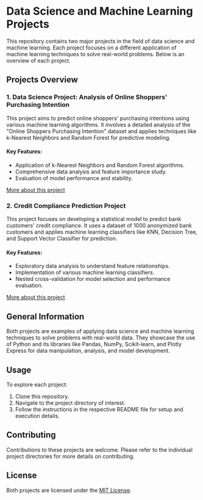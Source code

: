 # Data Science and Machine Learning Projects

This repository contains two major projects in the field of data science and machine learning. Each project focuses on a different application of machine learning techniques to solve real-world problems. Below is an overview of each project.

## Projects Overview

### 1. Data Science Project: Analysis of Online Shoppers' Purchasing Intention

This project aims to predict online shoppers' purchasing intentions using various machine learning algorithms. It involves a detailed analysis of the "Online Shoppers Purchasing Intention" dataset and applies techniques like k-Nearest Neighbors and Random Forest for predictive modeling.

#### Key Features:
- Application of k-Nearest Neighbors and Random Forest algorithms.
- Comprehensive data analysis and feature importance study.
- Evaluation of model performance and stability.

[More about this project](./Data-Science-Project-Analysis-of-Online-Shoppers-Purchasing-Intention/README.md)

### 2. Credit Compliance Prediction Project

This project focuses on developing a statistical model to predict bank customers' credit compliance. It uses a dataset of 1000 anonymized bank customers and applies machine learning classifiers like KNN, Decision Tree, and Support Vector Classifier for prediction.

#### Key Features:
- Exploratory data analysis to understand feature relationships.
- Implementation of various machine learning classifiers.
- Nested cross-validation for model selection and performance evaluation.

[More about this project](./Credit-Compliance-Prediction-Project/README.md)

## General Information

Both projects are examples of applying data science and machine learning techniques to solve problems with real-world data. They showcase the use of Python and its libraries like Pandas, NumPy, Scikit-learn, and Plotly Express for data manipulation, analysis, and model development.

## Usage

To explore each project:
1. Clone this repository.
2. Navigate to the project directory of interest.
3. Follow the instructions in the respective README file for setup and execution details.

## Contributing

Contributions to these projects are welcome. Please refer to the individual project directories for more details on contributing.

## License

Both projects are licensed under the [MIT License](LICENSE.md).
